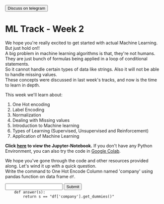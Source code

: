 <a href='https://t.me/ml_code_for_100_days'><button>Discuss on telegram</button></a>
# ML Track - Week 2

We hope you're really excited to get started with actual Machine Learning. But just hold on!!  
A big problem in machine learning algorithms is that, they're not humans. They are just bunch of formulas being applied in a loop of conditional statements.  
So it cannot handle certain types of data like strings. Also it will not be able to handle missing values.  
These concepts were discussed in last week's tracks, and now is the time to learn in depth.  

This week we'll learn about: 

1. One Hot encoding
2. Label Encoding
3. Normalization
4. Dealing with Missing values
5. Introduction to Machine learning
6. Types of Learning (Supervised, Unsupervised and Reinforcement)
7. Application of Machine Learning

**Click [here](https://github.com/kabirnagpal/SoA-ML-14/blob/master/week%202.ipynb) to view the Jupyter-Notebook.** 
If you don't have any Python Environment, you can also try the code in [Google Colab](https://colab.research.google.com/).


We hope you've gone through the code and other resources provided along. Let's wind it up with a quick question.  
Write the command to One Hot Encode Column named 'company' using pandas function on data frame `df`.  

<form method='POST'>
  <input name='answer'>
  <input type='submit' value='Submit'>
  <code class='code_checker'>
    def answer(s):
        return s == "df['company'].get_dummies()"
  </code>
</form>
